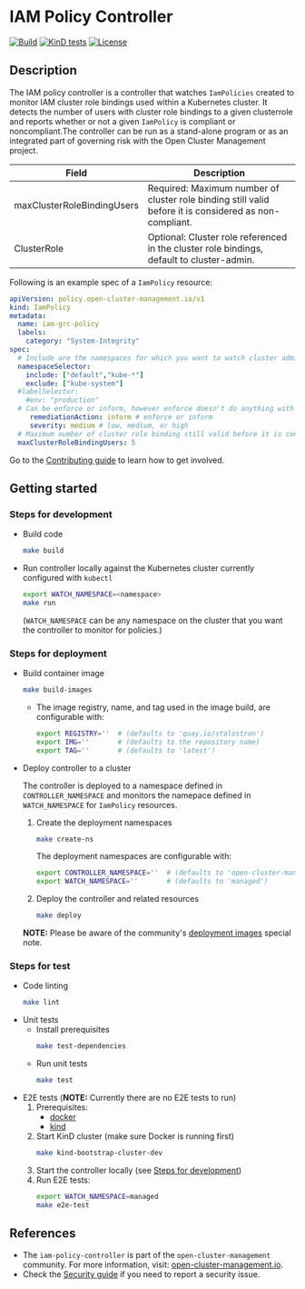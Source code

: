 [comment]: # ( Copyright Contributors to the Open Cluster Management project )

# IAM Policy Controller

[![Build](https://img.shields.io/badge/build-Prow-informational)](https://prow.ci.openshift.org/?repo=stolostron%2Fcert-policy-controller) [![KinD tests](https://github.com/stolostron/iam-policy-controller/actions/workflows/kind.yml/badge.svg?branch=main&event=push)](https://github.com/stolostron/iam-policy-controller/actions/workflows/kind.yml) [![License](https://img.shields.io/:license-apache-blue.svg)](http://www.apache.org/licenses/LICENSE-2.0.html)

## Description

The IAM policy controller is a controller that watches `IamPolicies` created to monitor IAM cluster role bindings used within a Kubernetes cluster. It detects the number of users with cluster role bindings to a given clusterrole and reports whether or not a given `IamPolicy` is compliant or noncompliant.The controller can be run as a stand-alone program or as an integrated part of governing risk with the Open Cluster Management project.

| Field | Description |
| ---- | ---- |
| maxClusterRoleBindingUsers | Required: Maximum number of cluster role binding still valid before it is considered as non-compliant. |
| ClusterRole | Optional: Cluster role referenced in the cluster role bindings, default to cluster-admin. |

Following is an example spec of a `IamPolicy` resource:

```yaml
apiVersion: policy.open-cluster-management.io/v1
kind: IamPolicy
metadata:
  name: iam-grc-policy
  labels:
    category: "System-Integrity"
spec:
  # Include are the namespaces for which you want to watch cluster administrator role and IAM rolebinings, while exclude are the namespaces you explicitly do not want to watch
  namespaceSelector:
    include: ["default","kube-*"]
    exclude: ["kube-system"]
  #labelSelector:
    #env: "production"
  # Can be enforce or inform, however enforce doesn't do anything with regards to this controller
     remediationAction: inform # enforce or inform
     severity: medium # low, medium, or high
  # Maximum number of cluster role binding still valid before it is considered as non-compliant
  maxClusterRoleBindingUsers: 5
```
Go to the [Contributing guide](CONTRIBUTING.md) to learn how to get involved.

## Getting started

### Steps for development

  - Build code
    ```bash
    make build
    ```
  - Run controller locally against the Kubernetes cluster currently configured with `kubectl`
    ```bash
    export WATCH_NAMESPACE=<namespace>
    make run
    ```
    (`WATCH_NAMESPACE` can be any namespace on the cluster that you want the controller to monitor for policies.)


### Steps for deployment

  - Build container image
    ```bash
    make build-images
    ```
    - The image registry, name, and tag used in the image build, are configurable with:
      ```bash
      export REGISTRY=''  # (defaults to 'quay.io/stolostron')
      export IMG=''       # (defaults to the repository name)
      export TAG=''       # (defaults to 'latest')
      ```
  - Deploy controller to a cluster

    The controller is deployed to a namespace defined in `CONTROLLER_NAMESPACE` and monitors the namepace defined in `WATCH_NAMESPACE` for `IamPolicy` resources.

    1. Create the deployment namespaces
       ```bash
       make create-ns
       ```
       The deployment namespaces are configurable with:
       ```bash
       export CONTROLLER_NAMESPACE=''  # (defaults to 'open-cluster-management-agent-addon')
       export WATCH_NAMESPACE=''       # (defaults to 'managed')
       ```
    2. Deploy the controller and related resources
       ```bash
       make deploy
       ```
    **NOTE:** Please be aware of the community's [deployment images](https://github.com/stolostron/community#deployment-images) special note.


### Steps for test

  - Code linting
    ```bash
    make lint
    ```
  - Unit tests
    - Install prerequisites
      ```bash
      make test-dependencies
      ```
    - Run unit tests
      ```bash
      make test
      ```
  - E2E tests (**NOTE:** Currently there are no E2E tests to run)
    1. Prerequisites:
       - [docker](https://docs.docker.com/get-docker/)
       - [kind](https://kind.sigs.k8s.io/docs/user/quick-start/)
    2. Start KinD cluster (make sure Docker is running first)
       ```bash
       make kind-bootstrap-cluster-dev
       ```
    3. Start the controller locally (see [Steps for development](#steps-for-development))
    4. Run E2E tests:
       ```bash
       export WATCH_NAMESPACE=managed
       make e2e-test
       ```

## References

- The `iam-policy-controller` is part of the `open-cluster-management` community. For more information, visit: [open-cluster-management.io](https://open-cluster-management.io).
- Check the [Security guide](SECURITY.md) if you need to report a security issue.

<!---
Date:
Sep/22/2021
-->
